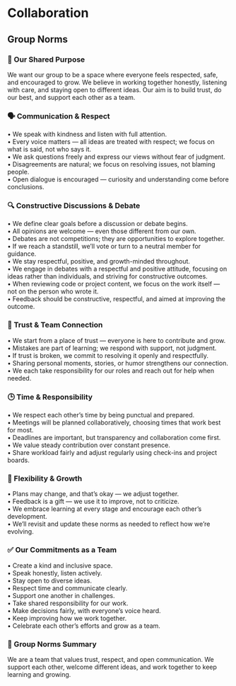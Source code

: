 # Collaboration

## Group Norms

### 💠 Our Shared Purpose
We want our group to be a space where everyone feels respected, safe, and
encouraged to grow. We believe in working together honestly, listening with
care, and staying open to different ideas. Our aim is to build trust, do our
best, and support each other as a team.

### 🗣️ Communication & Respect
• We speak with kindness and listen with full attention.  
• Every voice matters — all ideas are treated with respect; we focus on
what is said, not who says it.  
• We ask questions freely and express our views without fear of judgment.  
• Disagreements are natural; we focus on resolving issues, not blaming
people.  
• Open dialogue is encouraged — curiosity and understanding come before
conclusions.

### 🔍 Constructive Discussions & Debate
• We define clear goals before a discussion or debate begins.  
• All opinions are welcome — even those different from our own.  
• Debates are not competitions; they are opportunities to explore together.  
• If we reach a standstill, we’ll vote or turn to a neutral member for
guidance.  
• We stay respectful, positive, and growth-minded throughout.  
• We engage in debates with a respectful and positive attitude, focusing on
ideas rather than individuals, and striving for constructive outcomes.  
• When reviewing code or project content, we focus on the work itself — not
on the person who wrote it.  
• Feedback should be constructive, respectful, and aimed at improving the
outcome.  

### 🤝 Trust & Team Connection
• We start from a place of trust — everyone is here to contribute and grow.  
• Mistakes are part of learning; we respond with support, not judgment.  
• If trust is broken, we commit to resolving it openly and respectfully.  
• Sharing personal moments, stories, or humor strengthens our connection.  
• We each take responsibility for our roles and reach out for help when
needed.  

### 🕒 Time & Responsibility
• We respect each other’s time by being punctual and prepared.  
• Meetings will be planned collaboratively, choosing times that work best
for most.  
• Deadlines are important, but transparency and collaboration come first.  
• We value steady contribution over constant presence.  
• Share workload fairly and adjust regularly using check-ins and project
boards.

### 🔁 Flexibility & Growth
• Plans may change, and that’s okay — we adjust together.  
• Feedback is a gift — we use it to improve, not to criticize.  
• We embrace learning at every stage and encourage each other’s
development.  
• We’ll revisit and update these norms as needed to reflect how we’re
evolving.  

### ✅ Our Commitments as a Team
• Create a kind and inclusive space.  
• Speak honestly, listen actively.  
• Stay open to diverse ideas.  
• Respect time and communicate clearly.  
• Support one another in challenges.  
• Take shared responsibility for our work.  
• Make decisions fairly, with everyone’s voice heard.  
• Keep improving how we work together.  
• Celebrate each other’s efforts and grow as a team.  

### 📌 Group Norms Summary
We are a team that values trust, respect, and open communication. We
support each other, welcome different ideas, and work together to keep
learning and growing.
